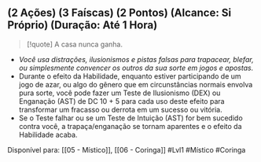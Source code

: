 ## (2 Ações) (3 Faíscas) (2 Pontos) (Alcance: Si Próprio) (Duração: Até 1 Hora)

> [!quote] A casa nunca ganha.

- *Você usa distrações, ilusionismos e pistas falsas para trapacear, blefar, ou simplesmente convencer os outros da sua sorte em jogos e apostas.* 
- Durante o efeito da Habilidade, enquanto estiver participando de um jogo de azar, ou algo do gênero que em circunstâncias normais envolva pura sorte, você pode fazer um Teste de Ilusionismo (DEX) ou Enganação (AST) de DC 10 + 5 para cada uso deste efeito para transformar um fracasso ou derrota em um sucesso ou vitória. 
- Se o Teste falhar ou se um Teste de Intuição (AST) for bem sucedido contra você, a trapaça/enganação se tornam aparentes e o efeito da Habilidade acaba.


Disponível para: [[05 - Místico]], [[06 - Coringa]]
#Lvl1  #Místico  #Coringa